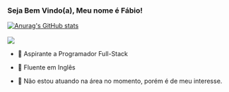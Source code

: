 ### Seja Bem Vindo(a), Meu nome é Fábio!

[![Anurag's GitHub stats](https://github-readme-stats.vercel.app/api?username=guto-dev&show_icons=true&theme=dark)](https://github.com/guto-dev/github-readme-stats)
<br>
<br>
 <a href="https://www.linkedin.com/in/fábio-augusto-aa7706272/"><img src="https://img.shields.io/badge/LinkedIn-0077B5?style=for-the-badge&logo=linkedin&logoColor=white"></a>


- 💬 Aspirante a Programador Full-Stack
- 💬 Fluente em Inglês

- 💬 Não estou atuando na área no momento, porém é de meu interesse.


